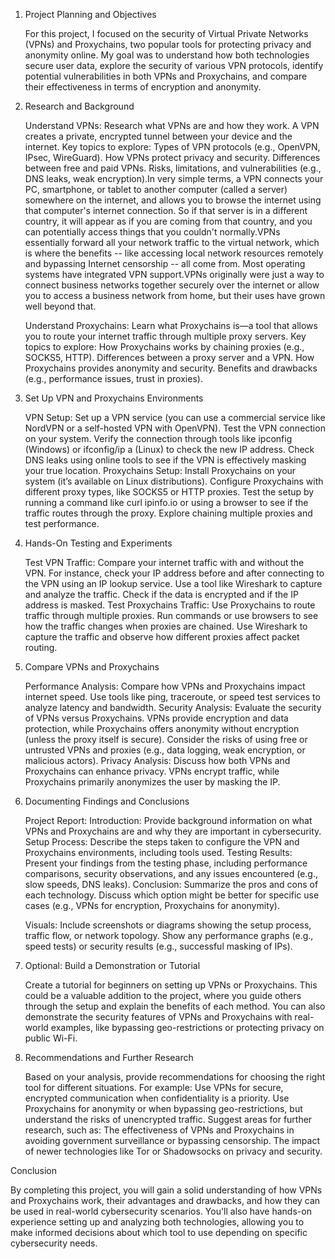 1. Project Planning and Objectives

   For this project, I focused on the security of Virtual Private Networks (VPNs) and Proxychains, two popular tools for protecting privacy and anonymity online. My goal was to understand how both technologies secure user data, explore the security of various VPN protocols, identify potential vulnerabilities in both VPNs and Proxychains, and compare their effectiveness in terms of encryption and anonymity.

3. Research and Background

    Understand VPNs:
        Research what VPNs are and how they work. A VPN creates a private, encrypted tunnel between your device and the internet.
        Key topics to explore:
            Types of VPN protocols (e.g., OpenVPN, IPsec, WireGuard).
            How VPNs protect privacy and security.
            Differences between free and paid VPNs.
            Risks, limitations, and vulnerabilities (e.g., DNS leaks, weak encryption).In very simple terms, a VPN connects your PC, smartphone, or tablet to another computer (called a server) somewhere on the internet, and allows you to browse the internet using that computer's internet connection. So if that server is in a different country, it will appear as if you are coming from that country, and you can potentially access things that you couldn't normally.VPNs essentially forward all your network traffic to the virtual network, which is where the benefits -- like accessing local network resources remotely and bypassing Internet censorship -- all come from. Most operating systems have integrated VPN support.VPNs originally were just a way to connect business networks together securely over the internet or allow you to access a business network from home, but their uses have grown well beyond that.

   Understand Proxychains:
        Learn what Proxychains is—a tool that allows you to route your internet traffic through multiple proxy servers.
        Key topics to explore:
            How Proxychains works by chaining proxies (e.g., SOCKS5, HTTP).
            Differences between a proxy server and a VPN.
            How Proxychains provides anonymity and security.
            Benefits and drawbacks (e.g., performance issues, trust in proxies).

5. Set Up VPN and Proxychains Environments

    VPN Setup:
        Set up a VPN service (you can use a commercial service like NordVPN or a self-hosted VPN with OpenVPN).
        Test the VPN connection on your system. Verify the connection through tools like ipconfig (Windows) or ifconfig/ip a (Linux) to check the new IP address.
        Check DNS leaks using online tools to see if the VPN is effectively masking your true location.
    Proxychains Setup:
        Install Proxychains on your system (it’s available on Linux distributions).
        Configure Proxychains with different proxy types, like SOCKS5 or HTTP proxies.
        Test the setup by running a command like curl ipinfo.io or using a browser to see if the traffic routes through the proxy.
        Explore chaining multiple proxies and test performance.

6. Hands-On Testing and Experiments

    Test VPN Traffic:
        Compare your internet traffic with and without the VPN. For instance, check your IP address before and after connecting to the VPN using an IP lookup service.
        Use a tool like Wireshark to capture and analyze the traffic. Check if the data is encrypted and if the IP address is masked.
    Test Proxychains Traffic:
        Use Proxychains to route traffic through multiple proxies.
        Run commands or use browsers to see how the traffic changes when proxies are chained.
        Use Wireshark to capture the traffic and observe how different proxies affect packet routing.

7. Compare VPNs and Proxychains

    Performance Analysis:
        Compare how VPNs and Proxychains impact internet speed. Use tools like ping, traceroute, or speed test services to analyze latency and bandwidth.
    Security Analysis:
        Evaluate the security of VPNs versus Proxychains. VPNs provide encryption and data protection, while Proxychains offers anonymity without encryption (unless the proxy itself is secure).
        Consider the risks of using free or untrusted VPNs and proxies (e.g., data logging, weak encryption, or malicious actors).
    Privacy Analysis:
        Discuss how both VPNs and Proxychains can enhance privacy. VPNs encrypt traffic, while Proxychains primarily anonymizes the user by masking the IP.

8. Documenting Findings and Conclusions

    Project Report:
        Introduction: Provide background information on what VPNs and Proxychains are and why they are important in cybersecurity.
        Setup Process: Describe the steps taken to configure the VPN and Proxychains environments, including tools used.
        Testing Results: Present your findings from the testing phase, including performance comparisons, security observations, and any issues encountered (e.g., slow speeds, DNS leaks).
        Conclusion: Summarize the pros and cons of each technology. Discuss which option might be better for specific use cases (e.g., VPNs for encryption, Proxychains for anonymity).

    Visuals:
        Include screenshots or diagrams showing the setup process, traffic flow, or network topology.
        Show any performance graphs (e.g., speed tests) or security results (e.g., successful masking of IPs).

9. Optional: Build a Demonstration or Tutorial

    Create a tutorial for beginners on setting up VPNs or Proxychains. This could be a valuable addition to the project, where you guide others through the setup and explain the benefits of each method.
    You can also demonstrate the security features of VPNs and Proxychains with real-world examples, like bypassing geo-restrictions or protecting privacy on public Wi-Fi.

10. Recommendations and Further Research

    Based on your analysis, provide recommendations for choosing the right tool for different situations. For example:
        Use VPNs for secure, encrypted communication when confidentiality is a priority.
        Use Proxychains for anonymity or when bypassing geo-restrictions, but understand the risks of unencrypted traffic.
    Suggest areas for further research, such as:
        The effectiveness of VPNs and Proxychains in avoiding government surveillance or bypassing censorship.
        The impact of newer technologies like Tor or Shadowsocks on privacy and security.

Conclusion

By completing this project, you will gain a solid understanding of how VPNs and Proxychains work, their advantages and drawbacks, and how they can be used in real-world cybersecurity scenarios. You'll also have hands-on experience setting up and analyzing both technologies, allowing you to make informed decisions about which tool to use depending on specific cybersecurity needs.
